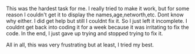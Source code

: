 This was the hardest task for me. I really tried to make it work, but for some reason I couldn't get it to display the names,age,networth,etc. Dont know why either.
I did get help but still I couldnt fix it. So I just left it incomplete. I couldnt get back into coding it for a week because it was irritating to fix the code. In the end, I just gave up trying and stopped trying to fix it.



All in all, this was very frustrating but at least, I tried my best.
